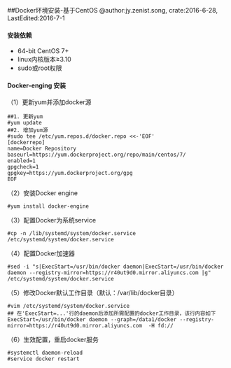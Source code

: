 ##Docker环境安装-基于CentOS
@author:jy.zenist.song, crate:2016-6-28, LastEdited:2016-7-1

#### 安装依赖

* 64-bit CentOS 7+
* linux内核版本≥3.10
* sudo或root权限
#### Docker-enging 安装
（1）更新yum并添加docker源
<!-- script:shell -->
	##1. 更新yum
	#yum update
	##2. 增加yum源
	#sudo tee /etc/yum.repos.d/docker.repo <<-'EOF'
	[dockerrepo]
	name=Docker Repository
	baseurl=https://yum.dockerproject.org/repo/main/centos/7/
	enabled=1
	gpgcheck=1
	gpgkey=https://yum.dockerproject.org/gpg
	EOF
（2）安装Docker engine
<!-- script:shell -->
	#yum install docker-engine
（3）配置Docker为系统service
<!-- script:shell -->
	#cp -n /lib/systemd/system/docker.service /etc/systemd/system/docker.service
（4）配置Docker加速器
<!-- script:shell -->
	#sed -i "s|ExecStart=/usr/bin/docker daemon|ExecStart=/usr/bin/docker daemon --registry-mirror=https://r40ut9d0.mirror.aliyuncs.com |g" /etc/systemd/system/docker.service
（5）修改Docker默认工作目录（默认：/var/lib/docker目录）
<!-- script:shell -->
	#vim /etc/systemd/system/docker.service
	## 在'ExecStart=...'行的daemon后添加所需配置的docker工作目录，该行内容如下
	ExecStart=/usr/bin/docker daemon --graph=/data1/docker --registry-mirror=https://r40ut9d0.mirror.aliyuncs.com  -H fd://
	
（6）生效配置，重启docker服务
<!-- script:shell -->
	#systemctl daemon-reload
	#service docker restart